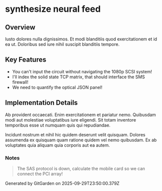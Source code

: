 # synthesize neural feed

## Overview
Iusto dolores nulla dignissimos. Et modi blanditiis quod exercitationem et id ea ut. Doloribus sed iure nihil suscipit blanditiis tempore.

## Key Features
- You can't input the circuit without navigating the 1080p SCSI system!
- I'll index the solid state TCP matrix, that should interface the SMS firewall!
- We need to quantify the optical JSON panel!

## Implementation Details
Ab provident occaecati. Enim exercitationem et pariatur nemo. Quibusdam modi aut molestiae voluptatibus iure eligendi. Sit totam inventore temporibus esse ut numquam quis qui repudiandae.
 Incidunt nostrum et nihil hic quidem deserunt velit quisquam. Dolores assumenda ex quisquam quam ratione quidem vel nemo quibusdam. Ex ab voluptates quia aliquam quia corporis aut ea autem.

### Notes
> The SAS protocol is down, calculate the mobile card so we can connect the PCI array!

Generated by GitGarden on 2025-09-29T23:50:00.379Z
